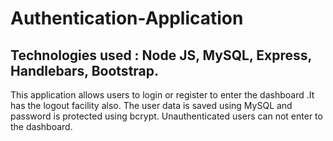 # Authentication-Application
## Technologies used : Node JS, MySQL, Express, Handlebars, Bootstrap.
This application allows users to login or register to enter the dashboard .It has the logout facility also. The user data is saved using MySQL and password is protected using bcrypt. Unauthenticated users can not enter to the dashboard.
